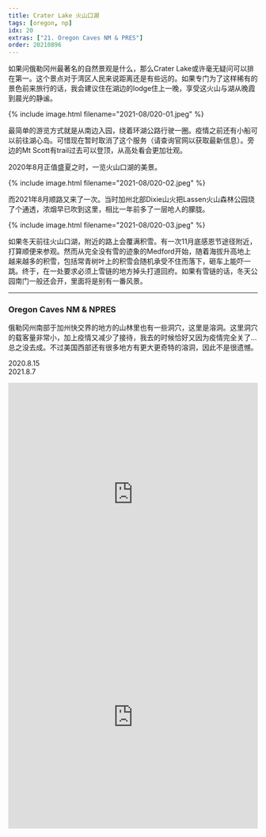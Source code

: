 ```yaml
---
title: Crater Lake 火山口湖
tags: [oregon, np]
idx: 20
extras: ["21. Oregon Caves NM & PRES"]
order: 20210896
---
```


如果问俄勒冈州最著名的自然景观是什么，那么Crater Lake或许毫无疑问可以排在第一。这个景点对于湾区人民来说距离还是有些远的。如果专门为了这样稀有的景色前来旅行的话，我会建议住在湖边的lodge住上一晚，享受这火山与湖从晚霞到晨光的静谧。

{% include image.html filename="2021-08/020-01.jpeg" %}

最简单的游览方式就是从南边入园，绕着环湖公路行驶一圈。疫情之前还有小船可以前往湖心岛。可惜现在暂时取消了这个服务（请查询官网以获取最新信息）。旁边的Mt Scott有trail过去可以登顶，从高处看会更加壮观。

2020年8月正值盛夏之时，一览火山口湖的美景。

{% include image.html filename="2021-08/020-02.jpeg" %}

而2021年8月顺路又来了一次。当时加州北部Dixie山火把Lassen火山森林公园烧了个通透，浓烟早已吹到这里，相比一年前多了一层呛人的朦胧。

{% include image.html filename="2021-08/020-03.jpeg" %}

如果冬天前往火山口湖，附近的路上会覆满积雪。有一次11月底感恩节途径附近，打算顺便来参观。然而从完全没有雪的迹象的Medford开始，随着海拔升高地上越来越多的积雪，包括常青树叶上的积雪会随机承受不住而落下，砸车上能吓一跳。终于，在一处要求必须上雪链的地方掉头打道回府。如果有雪链的话，冬天公园南门一般还会开，里面将是别有一番风景。

---

### Oregon Caves NM & NPRES

俄勒冈州南部于加州快交界的地方的山林里也有一些洞穴，这里是溶洞。这里洞穴的载客量非常小，加上疫情又减少了接待，我去的时候恰好又因为疫情完全关了…总之没去成。不过美国西部还有很多地方有更大更奇特的溶洞，因此不是很遗憾。

2020.8.15<br>
2021.8.7

<iframe src="https://www.google.com/maps/embed?pb=!1m14!1m8!1m3!1d374005.6747793003!2d-122.2419879!3d42.9167422!3m2!1i1024!2i768!4f13.1!3m3!1m2!1s0x54c6170840e5e339%3A0x902bf2e1452fe3a3!2sCrater%20Lake%20National%20Park!5e0!3m2!1sen!2sus!4v1652160309122!5m2!1sen!2sus" width="100%" height="450" style="border:0;" allowfullscreen="" loading="lazy" referrerpolicy="no-referrer-when-downgrade"></iframe>

<iframe src="https://www.google.com/maps/embed?pb=!1m14!1m8!1m3!1d378895.48865235806!2d-123.411019!3d42.1048792!3m2!1i1024!2i768!4f13.1!3m3!1m2!1s0x54cfee79fbf2127d%3A0x928f6fc902b33e73!2sOregon%20Caves%20National%20Monument%20%26%20Preserve!5e0!3m2!1sen!2sus!4v1652160341642!5m2!1sen!2sus" width="100%" height="450" style="border:0;" allowfullscreen="" loading="lazy" referrerpolicy="no-referrer-when-downgrade"></iframe>
